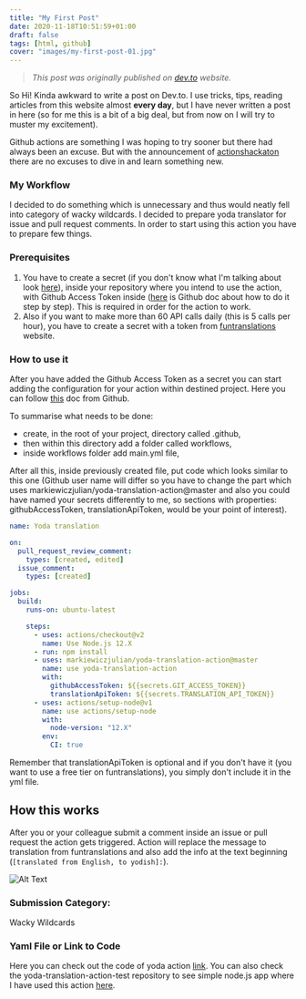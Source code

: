 ```yaml
---
title: "My First Post"
date: 2020-11-18T10:51:59+01:00
draft: false
tags: [html, github]
cover: "images/my-first-post-01.jpg"
---
```


> _This post was originally published on [dev.to](https://dev.to/markiewiczjulian/my-first-time-using-github-actions-4kcd) website._

So Hi! Kinda awkward to write a post on Dev.to. I use tricks, tips, reading articles from this website almost **every day**, but I have never written a post in here (so for me this is a bit of a big deal, but from now on I will try to muster my excitement).

Github actions are something I was hoping to try sooner but there had always been an excuse. But with the announcement of [actionshackaton](https://dev.to/devteam/announcing-the-github-actions-hackathon-on-dev-3ljn) there are no excuses to dive in and learn something new.

### My Workflow

I decided to do something which is unnecessary and thus would neatly fell into category of wacky wildcards. I decided to prepare yoda translator for issue and pull request comments. In order to start using this action you have to prepare few things.

### Prerequisites

1. You have to create a secret (if you don't know what I'm talking about look [here](https://docs.github.com/en/actions/configuring-and-managing-workflows/creating-and-storing-encrypted-secrets)), inside your repository where you intend to use the action, with Github Access Token inside ([here](https://docs.github.com/en/github/authenticating-to-github/creating-a-personal-access-token) is Github doc about how to do it step by step). This is required in order for the action to work.
2. Also if you want to make more than 60 API calls daily (this is 5 calls per hour), you have to create a secret with a token from [funtranslations](https://funtranslations.com/api/yoda) website.

### How to use it

After you have added the Github Access Token as a secret you can start adding the configuration for your action within destined project. Here you can follow [this](https://docs.github.com/en/actions/language-and-framework-guides/using-nodejs-with-github-actions) doc from Github.

To summarise what needs to be done:

- create, in the root of your project, directory called .github,
- then within this directory add a folder called workflows,
- inside workflows folder add main.yml file,

After all this, inside previously created file, put code which looks similar to this one (Github user name will differ so you have to change the part which uses markiewiczjulian/yoda-translation-action@master and also you could have named your secrets differently to me, so sections with properties: githubAccessToken, translationApiToken, would be your point of interest).

```yaml
name: Yoda translation

on:
  pull_request_review_comment:
    types: [created, edited]
  issue_comment:
    types: [created]

jobs:
  build:
    runs-on: ubuntu-latest

    steps:
      - uses: actions/checkout@v2
        name: Use Node.js 12.X
      - run: npm install
      - uses: markiewiczjulian/yoda-translation-action@master
        name: use yoda-translation-action
        with:
          githubAccessToken: ${{secrets.GIT_ACCESS_TOKEN}}
          translationApiToken: ${{secrets.TRANSLATION_API_TOKEN}}
      - uses: actions/setup-node@v1
        name: use actions/setup-node
        with:
          node-version: "12.X"
        env:
          CI: true
```

Remember that translationApiToken is optional and if you don't have it (you want to use a free tier on funtranslations), you simply don't include it in the yml file.

## How this works

After you or your colleague submit a comment inside an issue or pull request the action gets triggered. Action will replace the message to translation from funtranslations and also add the info at the text beginning (`[translated from English, to yodish]:`).

![Alt Text](/images/my-first-post-02.png)

### Submission Category:

Wacky Wildcards

### Yaml File or Link to Code

Here you can check out the code of yoda action [link](https://github.com/markiewiczjulian/yoda-translation-action).
You can also check the yoda-translation-action-test repository to see simple node.js app where I have used this action [here](https://github.com/markiewiczjulian/yoda-translation-action-test).
